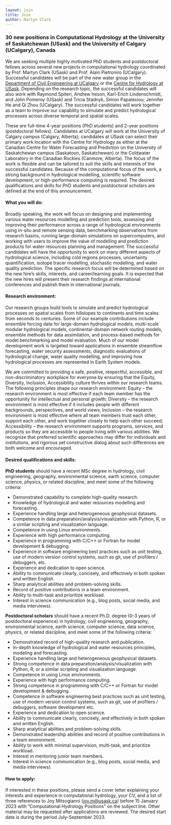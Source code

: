 ```yaml
---
layout: join
title: Join
author: Martyn Clark
---
```


### 30 new positions in Computational Hydrology at the University of Saskatchewan (USask) and the University of Calgary (UCalgary), Canada

We are seeking multiple highly motivated PhD students and postdoctoral fellows across several new projects in computational hydrology coordinated by Prof. Martyn Clark (USask) and Prof. Alain Pietroniro (UCalgary). Successful candidates will be part of the new water group in the [Department of Civil Engineering at UCalgary](https://schulich.ucalgary.ca/civil) or the [Centre for Hydrology at USask](https://research-groups.usask.ca/hydrology/). Depending on the research topic, the successful candidates will also work with Raymond Spiteri, Andrew Ireson, Karl-Erich Lindenschmidt, and John Pomeroy (USask) and Tricia Stadnyk, Simon Papalexiou, Jennifer He and Qi Zhou (UCalgary). The successful candidates will work together as a team to improve our capability to simulate and predict hydrological processes across diverse temporal and spatial scales.

These are full-time 4-year positions (PhD students) and 2-year positions (postdoctoral fellows). Candidates at UCalgary will work at the University of Calgary campus (Calgary, Alberta); candidates at USask can select their primary work location with the Centre for Hydrology as either at the Canadian Centre for Water Forecasting and Prediction on the University of Saskatchewan campus (Saskatoon, Saskatchewan) or the Coldwater Laboratory in the Canadian Rockies (Canmore, Alberta). The focus of the work is flexible and can be tailored to suit the skills and interests of the successful candidates. Because of the computational focus of the work, a strong background in hydrological modelling, scientific software development, or high-performance computing is required. The desired qualifications and skills for PhD students and postdoctoral scholars are defined at the end of this announcement.

#### What you will do:

Broadly speaking, the work will focus on designing and implementing various water resources modelling and prediction tools, assessing and improving their performance across a range of hydrological environments using in-situ and remote sensing data, benchmarking observations from research basins, running large-domain simulations on supercomputers, and working with users to improve the value of modelling and prediction products for water resources planning and management. The successful candidates will have the opportunity to work on many different aspects of hydrological science, including cold regions processes, uncertainty quantification, isotope tracer modelling, stochastic modelling, and water quality prediction. The specific research focus will be determined based on the new hire’s skills, interests, and career/learning goals. It is expected that the new hires will present their research findings at international conferences and publish them in international journals.

#### Research environment:

Our research groups build tools to simulate and predict hydrological processes on spatial scales from hillslopes to continents and time scales from seconds to centuries. Some of our example contributions include ensemble forcing data for large-domain hydrological models, multi-scale modular hydrological models, continental-domain network routing models, ensemble methods for data assimilation, and process-based methods for model benchmarking and model evaluation. Much of our model development work is targeted toward applications in ensemble streamflow forecasting, water security assessments, diagnostic evaluations of hydrological change, water quality modelling, and improving how hydrological processes are represented in Earth System models.

We are committed to providing a safe, positive, respectful, accessible, and non-discriminatory workplace for everyone by ensuring that the Equity, Diversity, Inclusion, Accessibility culture thrives within our research teams. The following principles shape our research environment: Equity – the research environment is most effective if each team member has the opportunity for intellectual and personal growth; Diversity – the research environment is most effective if it includes people with different backgrounds, perspectives, and world views; Inclusion – the research environment is most effective where all team members trust each other, support each other, and work together closely to help each other succeed; Accessibility – the research environment supports programs, services, and products so they are accessible to people living with various abilities. We recognize that preferred scientific approaches may differ for individuals and institutions, and rigorous yet constructive dialog about such differences are both welcome and encouraged.

#### Desired qualifications and skills:

**PhD students** should have a recent MSc degree in hydrology, civil engineering, geography, environmental science, earth science, computer science, physics, or related discipline, and meet some of the following criteria:
- Demonstrated capability to complete high-quality research.
- Knowledge of hydrological and water resources modelling and forecasting.
- Experience handling large and heterogeneous geophysical datasets.
- Competence in data preparation/analysis/visualization with Python, R, or a similar scripting and visualization language.
- Competence in using Linux environments.
- Experience with high performance computing.
- Experience in programming with C/C++ or Fortran for model development & debugging.
- Experience in software engineering best practices such as unit testing, use of modern version control systems, such as git, use of profilers / debuggers, etc.
- Experience and dedication to open science.
- Ability to communicate clearly, concisely, and effectively in both spoken and written English.
- Sharp analytical abilities and problem-solving skills.
- Record of positive contributions in a team environment.
- Ability to multi-task and prioritize workload.
- Interest in science communication (e.g., blog posts, social media, and media interviews).

**Postdoctoral scholars** should have a recent Ph.D. degree (0-3 years of postdoctoral experience) in hydrology, civil engineering, geography, environmental science, earth science, computer science, data science, physics, or related discipline, and meet some of the following criteria:
- Demonstrated record of high-quality research and publication.
- In-depth knowledge of hydrological and water resources principles, modeling and forecasting.
- Experience handling large and heterogeneous geophysical datasets.
- Strong competence in data preparation/analysis/visualization with Python, R, or a similar scripting and visualization language.
- Competence in using Linux environments.
- Experience with high performance computing.
- Strong competence in programming with C/C++ or Fortran for model development & debugging.
- Competence in software engineering best practices such as unit testing, use of modern version control systems, such as git, use of profilers / debuggers, software development etc.
- Experience and dedication to open science.
- Ability to communicate clearly, concisely, and effectively in both spoken and written English.
- Sharp analytical abilities and problem-solving skills.
- Demonstrated leadership abilities and record of positive contributions in a team environment.
- Ability to work with minimal supervision, multi-task, and prioritize workload.
- Interest in mentoring junior team members.
- Interest in science communication (e.g., blog posts, social media, and media interviews).

#### How to apply:

If interested in these positions, please send a cover letter explaining your interests and experience in computational hydrology, your CV, and a list of three references to Joy Mitsogianni (joy.m@usask.ca) before 15 January 2023 with “Computational Hydrology Positions” on the subject line. Other material may be requested after applications are reviewed. The desired start date is during the period July-September 2023.

<!---

## Interested in joining the team?

We're often looking for talented people to join our team. Our group builds tools to simulate and predict hydrological processes. We span spatial scales from hillslopes to continents and time scales from seconds to centuries. Some of our example contributions include ensemble forcing data for large-domain hydrological models, multi-scale hydrological models, continental-domain network routing models, ensemble methods for data assimilation, and process-based methods for model benchmarking and model evaluation. Much of our model development work is targeted toward applications in streamflow forecasting, water security assessments, and improving the representation of hydrological processes in Earth System models. Please feel free to browse through our website and send a targeted email to [martyn.clark@usask.ca](mailto:martyn.clark@usask.ca) if you'd like to work with us as a Masters or PhD candidate or as a postdoctoral fellow.

-->

